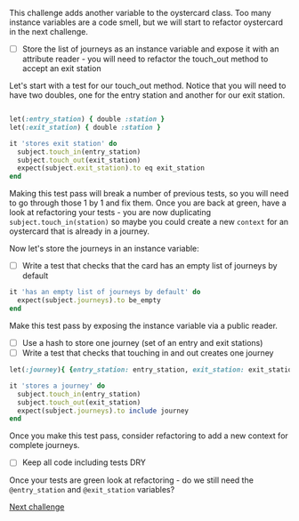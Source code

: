 This challenge adds another variable to the oystercard class. Too many instance variables are a code smell, but we will start to refactor oystercard in the next challenge.

- [ ] Store the list of journeys as an instance variable and expose it with an attribute reader - you will need to refactor the touch_out method to accept an exit station

Let's start with a test for our touch_out method. Notice that you will need to have two
doubles, one for the entry station and another for our exit station.

```ruby

let(:entry_station) { double :station }
let(:exit_station) { double :station }

it 'stores exit station' do
  subject.touch_in(entry_station)
  subject.touch_out(exit_station)
  expect(subject.exit_station).to eq exit_station
end
```

Making this test pass will break a number of previous tests, so you will need to go through those 1 by 1 and fix them. Once you are back at green, have a look at refactoring your tests - you are now duplicating `subject.touch_in(station)` so maybe you could create a new `context` for an oystercard that is already in a journey.

Now let's store the journeys in an instance variable:

- [ ] Write a test that checks that the card has an empty list of journeys by default

```ruby
it 'has an empty list of journeys by default' do
  expect(subject.journeys).to be_empty
end
```

Make this test pass by exposing the instance variable via a public reader.

- [ ] Use a hash to store one journey (set of an entry and exit stations)
- [ ] Write a test that checks that touching in and out creates one journey

```ruby
let(:journey){ {entry_station: entry_station, exit_station: exit_station} }

it 'stores a journey' do
  subject.touch_in(entry_station)
  subject.touch_out(exit_station)
  expect(subject.journeys).to include journey
end
```
Once you make this test pass, consider refactoring to add a new context for complete journeys.

- [ ] Keep all code including tests DRY

Once your tests are green look at refactoring - do we still need the `@entry_station` and `@exit_station` variables?

[Next challenge](../13_create_station_class.md)



